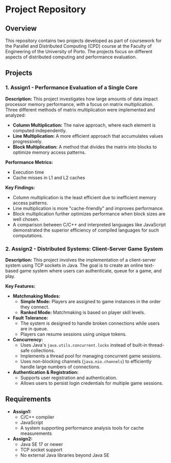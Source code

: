 # Project Repository

## Overview
This repository contains two projects developed as part of coursework for the Parallel and Distributed Computing (CPD) course at the Faculty of Engineering of the University of Porto. The projects focus on different aspects of distributed computing and performance evaluation.

## Projects

### 1. Assign1 - Performance Evaluation of a Single Core
**Description:** This project investigates how large amounts of data impact processor memory performance, with a focus on matrix multiplication. Three different methods of matrix multiplication were implemented and analyzed:
- **Column Multiplication:** The naive approach, where each element is computed independently.
- **Line Multiplication:** A more efficient approach that accumulates values progressively.
- **Block Multiplication:** A method that divides the matrix into blocks to optimize memory access patterns.

**Performance Metrics:**
- Execution time
- Cache misses in L1 and L2 caches

**Key Findings:**
- Column multiplication is the least efficient due to inefficient memory access patterns.
- Line multiplication is more "cache-friendly" and improves performance.
- Block multiplication further optimizes performance when block sizes are well chosen.
- A comparison between C/C++ and interpreted languages like JavaScript demonstrated the superior efficiency of compiled languages for such computations.

### 2. Assign2 - Distributed Systems: Client-Server Game System
**Description:** This project involves the implementation of a client-server system using TCP sockets in Java. The goal is to create an online text-based game system where users can authenticate, queue for a game, and play.

**Key Features:**
- **Matchmaking Modes:**
  - **Simple Mode:** Players are assigned to game instances in the order they connect.
  - **Ranked Mode:** Matchmaking is based on player skill levels.
- **Fault Tolerance:**
  - The system is designed to handle broken connections while users are in queue.
  - Players can resume sessions using unique tokens.
- **Concurrency:**
  - Uses Java's `java.utils.concurrent.locks` instead of built-in thread-safe collections.
  - Implements a thread pool for managing concurrent game sessions.
  - Uses non-blocking channels (`java.nio.channels`) to efficiently handle large numbers of connections.
- **Authentication & Registration:**
  - Supports user registration and authentication.
  - Allows users to persist login credentials for multiple game sessions.

## Requirements
- **Assign1:**
  - C/C++ compiler
  - JavaScript
  - A system supporting performance analysis tools for cache measurements
- **Assign2:**
  - Java SE 17 or newer
  - TCP socket support
  - No external Java libraries beyond Java SE


